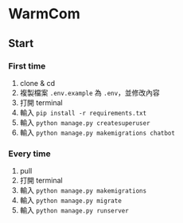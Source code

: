 # WarmCom

## Start
### First time
1. clone & cd
2. 複製檔案 `.env.example` 為 `.env`，並修改內容
3. 打開 terminal
4. 輸入 `pip install -r requirements.txt`
5. 輸入 `python manage.py createsuperuser`
6. 輸入 `python manage.py makemigrations chatbot`

### Every time
1. pull
2. 打開 terminal
3. 輸入 `python manage.py makemigrations`
4. 輸入 `python manage.py migrate`
5. 輸入 `python manage.py runserver`
